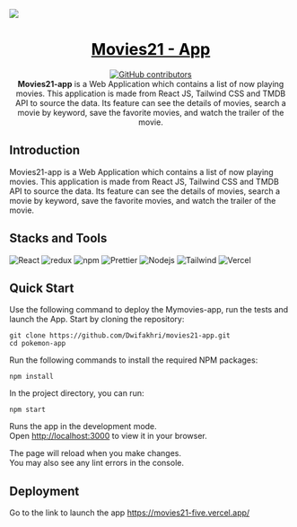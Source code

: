 ![](https://i.paste.pics/510fb1a61fb57801fad7d0937846f739.png)

<a href="https://github.com/Dwifakhri/movies21-app" style="color: black;">
    <h1 align="center">Movies21 - App</h1>
</a>
<p align="center">
    <a href="https://github.com/Dwifakhri/movies21-app/graphs/contributors">
        <img src="https://img.shields.io/github/contributors/Dwifakhri/movies21-app?style=for-the-badge&color=blue"
            alt="GitHub contributors">
    </a>
    </br>
    <b>Movies21-app</b> is a Web Application which contains a list of now playing movies. This application is made from React JS, Tailwind CSS and TMDB API to source the data. Its feature can see the details of movies, search a movie by keyword, save the favorite movies, and  watch the trailer of the movie.
</p>

## Introduction
Movies21-app is a Web Application which contains a list of now playing movies. This application is made from React JS, Tailwind CSS and TMDB API to source the data. Its feature can see the details of movies, search a movie by keyword, save the favorite movies, and  watch the trailer of the movie.

## Stacks and Tools
<p>
  <img alt="React" src="https://img.shields.io/badge/-React-45b8d8?style=flat-square&logo=react&logoColor=white" />
  <img alt="redux" src="https://img.shields.io/badge/-Redux-764ABC?style=flat-square&logo=redux&logoColor=white" />
  <img alt="npm" src="https://img.shields.io/badge/-NPM-CB3837?style=flat-square&logo=npm&logoColor=white" />
  <img alt="Prettier" src="https://img.shields.io/badge/-Prettier-F7B93E?style=flat-square&logo=prettier&logoColor=white" />
  <img alt="Nodejs" src="https://img.shields.io/badge/-Nodejs-43853d?style=flat-square&logo=Node.js&logoColor=white" />
  <img alt="Tailwind" src="https://img.shields.io/badge/Tailwind_CSS-38B2AC?style=flat-square&logo=tailwind-css&logoColor=white" />
  <img alt="Vercel" src="https://img.shields.io/badge/Vercel-000000?style=flat-square&logo=vercel&logoColor=white" />
    
</p>

## Quick Start
Use the following command to deploy the Mymovies-app, run the tests and launch the App. Start by cloning the repository:

```
git clone https://github.com/Dwifakhri/movies21-app.git
cd pokemon-app
```

Run the following commands to install the required NPM packages:

```
npm install
```

In the project directory, you can run:
```
npm start
```

Runs the app in the development mode.\
Open [http://localhost:3000](http://localhost:3000) to view it in your browser.

The page will reload when you make changes.\
You may also see any lint errors in the console.

## Deployment
Go to the link to launch the app
https://movies21-five.vercel.app/

